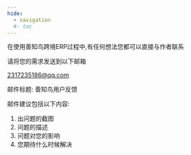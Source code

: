 ```yaml
---
hide:
  - navigation
  #- toc
---
```


在使用善知鸟跨境ERP过程中,有任何想法您都可以直接与作者联系

请将您的需求发送到以下邮箱

2317235186@qq.com


邮件标题:  善知鸟用户反馈

邮件建议包括以下内容:

1. 出问题的截图
2. 问题的描述
3. 问题对您的影响
4. 您期待什么时候解决
